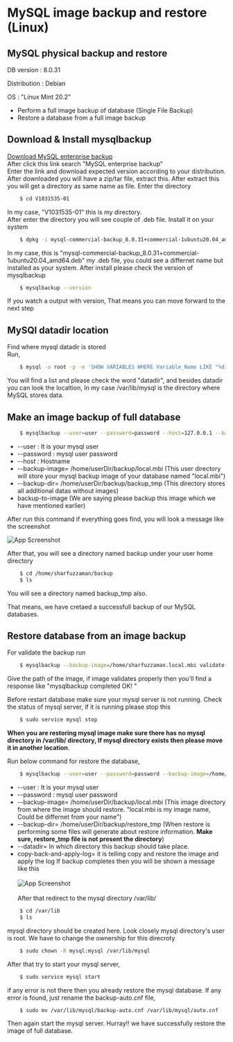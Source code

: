 
# MySQL image backup and restore (Linux)

## MySQL physical backup and restore
DB version : 8.0.31  

Distribution : Debian  

OS : "Linux Mint 20.2" 
- Perform a full image backup of database (Single File Backup)
- Restore a database from a full image backup 


## Download & Install mysqlbackup

[Download MySQL enterprise backup](https://edelivery.oracle.com/osdc/faces/SoftwareDelivery)  
After click this link search "MySQL enterprise backup"  
Enter the link and download expected version according to your distribution.
After downloaded you will have a zip/tar file, extract this. After extract this you will get a directory as same name as file. Enter the directory
```bash
    $ cd V1031535-01
```
In my case, "V1031535-01" this is my directory.  
After enter the directory you will see couple of .deb file. Install it on your system
```bash
    $ dpkg -i mysql-commercial-backup_8.0.31+commercial-1ubuntu20.04_amd64.deb
```
In my case, this is "mysql-commercial-backup_8.0.31+commercial-1ubuntu20.04_amd64.deb" my .deb file, you could see a differnet name but installed as your system.
After install please check the version of mysqlbackup
```bash
    $ mysqlbackup --version
```
If you watch a output with version, That means you can move forward to the next step
## MySQl datadir location
Find where mysql datadir is stored  
Run,
```bash 
    $ mysql -u root -p -e 'SHOW VARIABLES WHERE Variable_Name LIKE "%dir"'
```
You will find a list and please check the word "datadir", and besides datadir you can look the localtion, In my case /var/lib/mysql is the directory where MySQL stores data.
## Make an image backup of full database
```bash
    $ mysqlbackup --user=user --password=password --host=127.0.0.1 --backup-image=/home/sharfuzzaman/backup/local.mbi --backup-dir=/home/sharfuzzaman/backup/backup_tmp backup-to-image
```

- --user : It is your mysql user
- --password : mysql user password
- --host : Hostname
- --backup-image= /home/userDir/backup/local.mbi (This user directory will store your mysql backup image of your database named "local.mbi")
- --backup-dir= /home/userDir/backup/backup_tmp (This directory stores all additional datas without images)
- backup-to-image (We are saying please backup this image which we have mentioned earlier)

After run this command if everything goes find, you will look a message like the screenshot

![App Screenshot](https://github.com/sharfuzzaman/backup_restore_mysql_db_image_full/blob/main/backup-completed.png)

After that, you will see a directory named backup under your user home directory
```bash
    $ cd /home/sharfuzzaman/backup
    $ ls
```
You will see a directory named backup_tmp also.

That means, we have cretaed a successfull backup of our MySQL databases.

## Restore database from an image backup
For validate the backup run 
```bash
    $ mysqlbackup --backup-image=/home/sharfuzzaman.local.mbi validate
```
Give the path of the image, if image validates properly then you'll find a response like "mysqlbackup completed OK!
"

Before restart database make sure your mysql server is not running. Check the status of mysql server, if it is running please stop this
```bash
    $ sudo service mysql stop
```
**When you are restoring mysql image make sure there has no mysql directory in  /var/lib/ directory, If mysql directory exists then please move it in another location**.

Run below command for restore the database,
```bash
    $ mysqlbackup --user=user --password=password --backup-image=/home/sharfuzzaman/backup/local.mbi --backup-dir=/home/sharfuzzaman/backup/restore_tmp --datadir=/var/lib/mysql copy-back-and-apply-log
```
- --user : It is your mysql user
- --password : mysql user password
- --backup-image= /home/userDir/backup/local.mbi (This image directory from where the image should restore. "local.mbi is my image name, Could be differnet from your name")
- --backup-dir= /home/userDir/backup/restore_tmp (When restore is performing some files will generate about restore information. **Make sure, restore_tmp file is not present the directory**)
- --datadir= In which directory this backup should take place.
- copy-back-and-apply-log= it is telling copy and restore the image and apply the log
If backup completes then you will be shown a message like this
<br><br>
![App Screenshot](https://github.com/sharfuzzaman/backup_restore_mysql_db_image_full/blob/main/restore-completed.png)
<br><br>
After that redirect to the mysql directory /var/lib/
```bash
    $ cd /var/lib
    $ ls
```
mysql directory should be created here. Look closely mysql directory's user is root. We have to change the ownership for this direcroty
```bash
    $ sudo chown -R mysql:mysql /var/lib/mysql
```
After that try to start your mysql server,
```bash
    $ sudo service mysql start
```
if any error is not there then you already restore the mysql database. If any error is found, just rename the backup-auto.cnf file,
```bash
    $ sudo mv /var/lib/mysql/backup-auto.cnf /var/lib/mysql/auto.cnf
```
Then again start the mysql server. 
Hurray!! we have successfully restore the image of full database.
